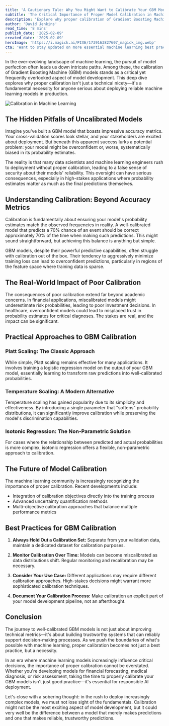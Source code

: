 ```yaml
---
title: 'A Cautionary Tale: Why You Might Want to Calibrate Your GBM Models'
subtitle: 'The Critical Importance of Proper Model Calibration in Machine Learning'
description: 'Explore why proper calibration of Gradient Boosting Machine (GBM) models is crucial for reliable machine learning deployments. Learn about common pitfalls, practical calibration techniques, and best practices for ensuring your models make trustworthy predictions in real-world applications.'
author: 'David Jenkins'
read_time: '8 mins'
publish_date: '2025-02-09'
created_date: '2025-02-09'
heroImage: 'https://i.magick.ai/PIXE/1739163827607_magick_img.webp'
cta: 'Want to stay updated on more essential machine learning best practices? Follow us on LinkedIn for regular insights on model development, deployment strategies, and industry trends that matter to data scientists and ML engineers.'
---
```


In the ever-evolving landscape of machine learning, the pursuit of model perfection often leads us down intricate paths. Among these, the calibration of Gradient Boosting Machine (GBM) models stands as a critical yet frequently overlooked aspect of model development. This deep dive explores why proper calibration isn't just a technical nicety—it's a fundamental necessity for anyone serious about deploying reliable machine learning models in production.

![Calibration in Machine Learning](https://i.magick.ai/PIXE/1739163827611_magick_img.webp)

## The Hidden Pitfalls of Uncalibrated Models

Imagine you've built a GBM model that boasts impressive accuracy metrics. Your cross-validation scores look stellar, and your stakeholders are excited about deployment. But beneath this apparent success lurks a potential problem: your model might be overconfident or, worse, systematically biased in its probability estimates.

The reality is that many data scientists and machine learning engineers rush to deployment without proper calibration, leading to a false sense of security about their models' reliability. This oversight can have serious consequences, especially in high-stakes applications where probability estimates matter as much as the final predictions themselves.

## Understanding Calibration: Beyond Accuracy Metrics

Calibration is fundamentally about ensuring your model's probability estimates match the observed frequencies in reality. A well-calibrated model that predicts a 70% chance of an event should be correct approximately 70% of the time when making such predictions. This might sound straightforward, but achieving this balance is anything but simple.

GBM models, despite their powerful predictive capabilities, often struggle with calibration out of the box. Their tendency to aggressively minimize training loss can lead to overconfident predictions, particularly in regions of the feature space where training data is sparse.

## The Real-World Impact of Poor Calibration

The consequences of poor calibration extend far beyond academic concerns. In financial applications, miscalibrated models might underestimate risk probabilities, leading to poor investment decisions. In healthcare, overconfident models could lead to misplaced trust in probability estimates for critical diagnoses. The stakes are real, and the impact can be significant.

## Practical Approaches to GBM Calibration

### Platt Scaling: The Classic Approach

While simple, Platt scaling remains effective for many applications. It involves training a logistic regression model on the output of your GBM model, essentially learning to transform raw predictions into well-calibrated probabilities.

### Temperature Scaling: A Modern Alternative

Temperature scaling has gained popularity due to its simplicity and effectiveness. By introducing a single parameter that "softens" probability distributions, it can significantly improve calibration while preserving the model's discrimination capabilities.

### Isotonic Regression: The Non-Parametric Solution

For cases where the relationship between predicted and actual probabilities is more complex, isotonic regression offers a flexible, non-parametric approach to calibration.

## The Future of Model Calibration

The machine learning community is increasingly recognizing the importance of proper calibration. Recent developments include:

- Integration of calibration objectives directly into the training process
- Advanced uncertainty quantification methods
- Multi-objective calibration approaches that balance multiple performance metrics

## Best Practices for GBM Calibration

1. **Always Hold Out a Calibration Set:** Separate from your validation data, maintain a dedicated dataset for calibration purposes.

2. **Monitor Calibration Over Time:** Models can become miscalibrated as data distributions shift. Regular monitoring and recalibration may be necessary.

3. **Consider Your Use Case:** Different applications may require different calibration approaches. High-stakes decisions might warrant more sophisticated calibration techniques.

4. **Document Your Calibration Process:** Make calibration an explicit part of your model development pipeline, not an afterthought.

## Conclusion

The journey to well-calibrated GBM models is not just about improving technical metrics—it's about building trustworthy systems that can reliably support decision-making processes. As we push the boundaries of what's possible with machine learning, proper calibration becomes not just a best practice, but a necessity.

In an era where machine learning models increasingly influence critical decisions, the importance of proper calibration cannot be overstated. Whether you're developing models for financial forecasting, medical diagnosis, or risk assessment, taking the time to properly calibrate your GBM models isn't just good practice—it's essential for responsible AI deployment.

Let's close with a sobering thought: in the rush to deploy increasingly complex models, we must not lose sight of the fundamentals. Calibration might not be the most exciting aspect of model development, but it could very well be the difference between a model that merely makes predictions and one that makes reliable, trustworthy predictions.